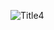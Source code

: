![Title4](https://user-images.githubusercontent.com/106738317/197769594-7bd8dc1e-54fe-42e7-baa8-6eabf1698e7f.png)
